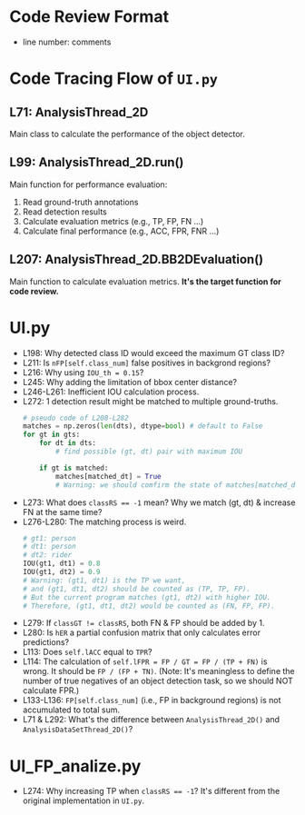 # Code Review Format
- line number: comments


# Code Tracing Flow of `UI.py`
## L71: AnalysisThread_2D
Main class to calculate the performance of the object detector.

## L99: AnalysisThread_2D.run()
Main function for performance evaluation:
1. Read ground-truth annotations
2. Read detection results
3. Calculate evaluation metrics (e.g., TP, FP, FN ...)
4. Calculate final performance (e.g., ACC, FPR, FNR ...)

## L207: AnalysisThread_2D.BB2DEvaluation()
Main function to calculate evaluation metrics.
**It's the target function for code review.**


# UI.py
- L198: Why detected class ID would exceed the maximum GT class ID?
- L211: Is `nFP[self.class_num]` false positives in backgrond regions?
- L216: Why using `IOU_th = 0.15`?
- L245: Why adding the limitation of bbox center distance?
- L246-L261: Inefficient IOU calculation process.
- L272: 1 detection result might be matched to multiple ground-truths.
	```python
	# pseudo code of L208-L282
	matches = np.zeros(len(dts), dtype=bool) # default to False
	for gt in gts:
		for dt in dts:
			# find possible (gt, dt) pair with maximum IOU

		if gt is matched:
			matches[matched_dt] = True
			# Warning: we should comfirm the state of matches[matched_dt] before pairing (gt, matched_dt)
	```
- L273: What does `classRS == -1` mean? Why we match (gt, dt) & increase FN at the same time?
- L276-L280: The matching process is weird.
	```python
	# gt1: person
	# dt1: person
	# dt2: rider
	IOU(gt1, dt1) = 0.8
	IOU(gt1, dt2) = 0.9
	# Warning: (gt1, dt1) is the TP we want, 
	# and (gt1, dt1, dt2) should be counted as (TP, TP, FP).
	# But the current program matches (gt1, dt2) with higher IOU.
	# Therefore, (gt1, dt1, dt2) would be counted as (FN, FP, FP).
	```
- L279: If `classGT != classRS`, both FN & FP should be added by 1.
- L280: Is `hER` a partial confusion matrix that only calculates error predictions?
- L113: Does `self.lACC` equal to `TPR`?
- L114: The calculation of `self.lFPR = FP / GT = FP / (TP + FN)` is wrong. It should be `FP / (FP + TN)`. (Note: It's meaningless to define the number of true negatives of an object detection task, so we should NOT calculate FPR.)
- L133-L136: `FP[self.class_num]` (i.e., FP in background regions) is not accumulated to total sum.
- L71 & L292: What's the difference between `AnalysisThread_2D()` and `AnalysisDataSetThread_2D()`?


# UI_FP_analize.py
- L274: Why increasing TP when `classRS == -1`? It's different from the original implementation in `UI.py`.


